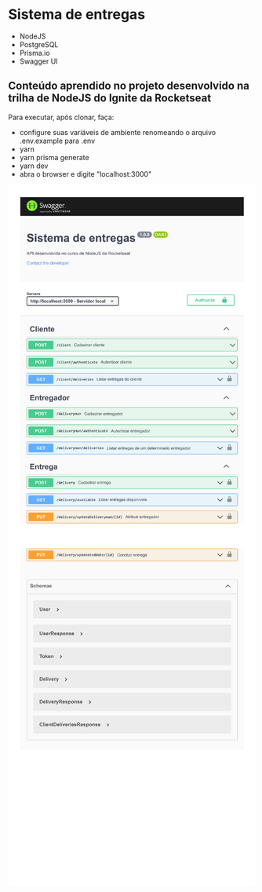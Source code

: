 # Sistema de entregas

- NodeJS
- PostgreSQL
- Prisma.io
- Swagger UI

## Conteúdo aprendido no projeto desenvolvido na trilha de NodeJS do Ignite da Rocketseat

Para executar, após clonar, faça:

- configure suas variáveis de ambiente renomeando o arquivo .env.example para .env
- yarn
- yarn prisma generate
- yarn dev
- abra o browser e digite "localhost:3000"


<img src="sistema_de_entregas_1.svg">
<img src="sistema_de_entregas_2.svg">